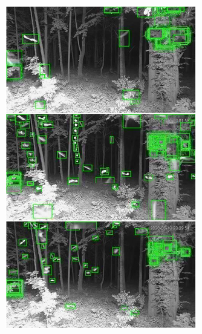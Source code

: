 ![20200612-222836-225841](in/20200612/20200612-222836-225841_0_.jpg)
![20200612-225846-232851](in/20200612/20200612-225846-232851_0_.jpg)
![20200612-232856-235901](in/20200612/20200612-232856-235901_0_.jpg)
